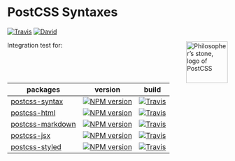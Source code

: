 PostCSS Syntaxes
====

[![Travis](https://img.shields.io/travis/gucong3000/postcss-syntaxes.svg)](https://travis-ci.org/gucong3000/postcss-syntaxes)
[![David](https://img.shields.io/david/dev/gucong3000/postcss-syntaxes.svg)](https://david-dm.org/gucong3000/postcss-syntaxes?type=dev)

<img align="right" width="95" height="95"
	title="Philosopher’s stone, logo of PostCSS"
	src="http://postcss.github.io/postcss/logo.svg">

Integration test for:

| packages | version | build |
| ----   | ----   | ---- |
| [postcss-syntax](https://github.com/gucong3000/postcss-syntax) | [![NPM version](https://img.shields.io/npm/v/postcss-syntax.svg?style=flat-square)](https://www.npmjs.com/package/postcss-syntax) | [![Travis](https://img.shields.io/travis/gucong3000/postcss-syntax.svg)](https://travis-ci.org/gucong3000/postcss-syntax) |
| [postcss-html](https://github.com/gucong3000/postcss-html) | [![NPM version](https://img.shields.io/npm/v/postcss-html.svg?style=flat-square)](https://www.npmjs.com/package/postcss-html) | [![Travis](https://img.shields.io/travis/gucong3000/postcss-html.svg)](https://travis-ci.org/gucong3000/postcss-html) |
| [postcss-markdown](https://github.com/gucong3000/postcss-markdown) | [![NPM version](https://img.shields.io/npm/v/postcss-markdown.svg?style=flat-square)](https://www.npmjs.com/package/postcss-markdown) | [![Travis](https://img.shields.io/travis/gucong3000/postcss-markdown.svg)](https://travis-ci.org/gucong3000/postcss-markdown)
| [postcss-jsx](https://github.com/gucong3000/postcss-jsx) | [![NPM version](https://img.shields.io/npm/v/postcss-jsx.svg?style=flat-square)](https://www.npmjs.com/package/postcss-jsx) | [![Travis](https://img.shields.io/travis/gucong3000/postcss-jsx.svg)](https://travis-ci.org/gucong3000/postcss-jsx)
| [postcss-styled](https://github.com/gucong3000/postcss-styled) | [![NPM version](https://img.shields.io/npm/v/postcss-styled.svg?style=flat-square)](https://www.npmjs.com/package/postcss-styled) | [![Travis](https://img.shields.io/travis/gucong3000/postcss-styled.svg)](https://travis-ci.org/gucong3000/postcss-styled) |

